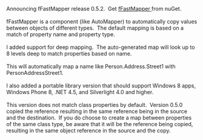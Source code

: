 <html><body><p>Announcing fFastMapper release 0.5.2.  Get <a href="http://www.nuget.org/packages?q=ffastmapper" target="_blank">fFastMapper </a>from nuGet.<br />
<br />
fFastMapper is a component (like AutoMapper) to automatically copy values between objects of different types.  The default mapping is based on a match of property name and property type.<br />
<br />
I added support for deep mapping.  The auto-generated map will look up to 8 levels deep to match properties based on name. <br />
<br />
This will automatically map a name like Person.Address.Street1 with PersonAddressStreet1.<br />
<br />
I also added a portable library version that should support Windows 8 apps, Windows Phone 8, .NET 4.5, and Silverlight 4.0 and higher.<br />
<br />
This version does not match class properties by default.  Version 0.5.0 copied the reference resulting in the same reference being in the source and the destination.  If you do choose to create a map between properties of the same class type, be aware that it will be the reference being copied, resulting in the same object reference in the source and the copy.<br /></p>
</body></html>